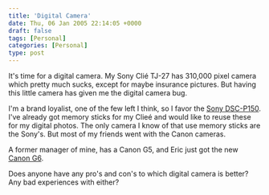```yaml
---
title: 'Digital Camera'
date: Thu, 06 Jan 2005 22:14:05 +0000
draft: false
tags: [Personal]
categories: [Personal]
type: post
---
```


It's time for a digital camera. My Sony Clié TJ-27 has 310,000 pixel camera which pretty much sucks, except for maybe insurance pictures. But having this little camera has given me the digital camera bug.

I'm a brand loyalist, one of the few left I think, so I favor the [Sony DSC-P150](http://www.sonystyle.com/is-bin/INTERSHOP.enfinity/eCS/Store/en/-/USD/SY_DisplayProductInformation-Start?ProductSKU=DSCP150&Dept=dcc_DIDigitalCameras&CategoryName=dcc_DIDigitalCameras_Cyber-shotDigitalCameras#specs). I've already got memory sticks for my Clieé and would like to reuse these for my digital photos. The only camera I know of that use memory sticks are the Sony's. But most of my friends went with the Canon cameras.

A former manager of mine, has a Canon G5, and Eric just got the new [Canon G6](http://consumer.usa.canon.com/ir/controller?act=ModelTechSpecsAct&fcategoryid=144&modelid=10463).

Does anyone have any pro's and con's to which digital camera is better? Any bad experiences with either?